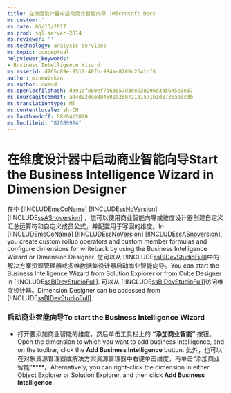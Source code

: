 ```yaml
---
title: 在维度设计器中启动商业智能向导 |Microsoft Docs
ms.custom: ''
ms.date: 06/13/2017
ms.prod: sql-server-2014
ms.reviewer: ''
ms.technology: analysis-services
ms.topic: conceptual
helpviewer_keywords:
- Business Intelligence Wizard
ms.assetid: d765c89e-9512-40fb-984a-8200c2541df6
author: minewiskan
ms.author: owend
ms.openlocfilehash: da91cfa80ef7b63857d3de938296d3a5645e3e37
ms.sourcegitcommit: ad4d92dce894592a259721a1571b1d8736abacdb
ms.translationtype: MT
ms.contentlocale: zh-CN
ms.lasthandoff: 08/04/2020
ms.locfileid: "87589924"
---
```

# <a name="start-the-business-intelligence-wizard-in-dimension-designer"></a><span data-ttu-id="47bc4-102">在维度设计器中启动商业智能向导</span><span class="sxs-lookup"><span data-stu-id="47bc4-102">Start the Business Intelligence Wizard in Dimension Designer</span></span>
  <span data-ttu-id="47bc4-103">在中 [!INCLUDE[msCoName](../../includes/msconame-md.md)] [!INCLUDE[ssNoVersion](../../includes/ssnoversion-md.md)] [!INCLUDE[ssASnoversion](../../includes/ssasnoversion-md.md)] ，您可以使用商业智能向导或维度设计器创建自定义汇总运算符和自定义成员公式，并配置用于写回的维度。</span><span class="sxs-lookup"><span data-stu-id="47bc4-103">In [!INCLUDE[msCoName](../../includes/msconame-md.md)] [!INCLUDE[ssNoVersion](../../includes/ssnoversion-md.md)] [!INCLUDE[ssASnoversion](../../includes/ssasnoversion-md.md)], you create custom rollup operators and custom member formulas and configure dimensions for writeback by using the Business Intelligence Wizard or Dimension Designer.</span></span> <span data-ttu-id="47bc4-104">您可以从 [!INCLUDE[ssBIDevStudioFull](../../includes/ssbidevstudiofull-md.md)]中的解决方案资源管理器或多维数据集设计器启动商业智能向导。</span><span class="sxs-lookup"><span data-stu-id="47bc4-104">You can start the Business Intelligence Wizard from Solution Explorer or from Cube Designer in [!INCLUDE[ssBIDevStudioFull](../../includes/ssbidevstudiofull-md.md)].</span></span> <span data-ttu-id="47bc4-105">可以从 [!INCLUDE[ssBIDevStudioFull](../../includes/ssbidevstudiofull-md.md)]访问维度设计器。</span><span class="sxs-lookup"><span data-stu-id="47bc4-105">Dimension Designer can be accessed from [!INCLUDE[ssBIDevStudioFull](../../includes/ssbidevstudiofull-md.md)].</span></span>  
  
### <a name="to-start-the-business-intelligence-wizard"></a><span data-ttu-id="47bc4-106">启动商业智能向导</span><span class="sxs-lookup"><span data-stu-id="47bc4-106">To start the Business Intelligence Wizard</span></span>  
  
-   <span data-ttu-id="47bc4-107">打开要添加商业智能的维度，然后单击工具栏上的 **“添加商业智能”** 按钮。</span><span class="sxs-lookup"><span data-stu-id="47bc4-107">Open the dimension to which you want to add business intelligence, and on the toolbar, click the **Add Business Intelligence** button.</span></span> <span data-ttu-id="47bc4-108">此外，也可以在对象资源管理器或解决方案资源管理器中右键单击维度，再单击“添加商业智能”\*\*\*\*。</span><span class="sxs-lookup"><span data-stu-id="47bc4-108">Alternatively, you can right-click the dimension in either Object Explorer or Solution Explorer, and then click **Add Business Intelligence**.</span></span>  
  
  
